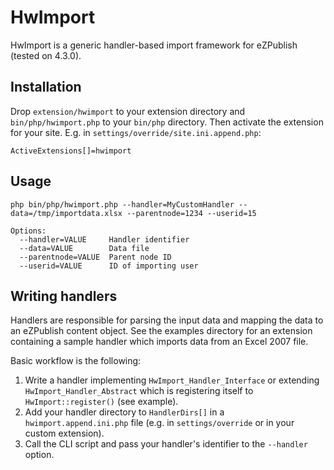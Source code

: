 HwImport
========

HwImport is a generic handler-based import framework for eZPublish (tested on 4.3.0).

Installation
------------

Drop <code>extension/hwimport</code> to your extension directory and <code>bin/php/hwimport.php</code> to your <code>bin/php</code> directory. Then activate the extension for your site. E.g. in <code>settings/override/site.ini.append.php</code>:

    ActiveExtensions[]=hwimport

Usage
-----

    php bin/php/hwimport.php --handler=MyCustomHandler --data=/tmp/importdata.xlsx --parentnode=1234 --userid=15

    Options:
      --handler=VALUE     Handler identifier
      --data=VALUE        Data file
      --parentnode=VALUE  Parent node ID
      --userid=VALUE      ID of importing user

Writing handlers
----------------

Handlers are responsible for parsing the input data and mapping the data to an eZPublish content object. See the examples directory for an extension containing a sample handler which imports data from an Excel 2007 file.

Basic workflow is the following:

1. Write a handler implementing <code>HwImport_Handler_Interface</code> or extending <code>HwImport_Handler_Abstract</code> which is registering itself to <code>HwImport::register()</code> (see example).
2. Add your handler directory to <code>HandlerDirs[]</code> in a <code>hwimport.append.ini.php</code> file (e.g. in <code>settings/override</code> or in your custom extension).
3. Call the CLI script and pass your handler's identifier to the <code>--handler</code> option.